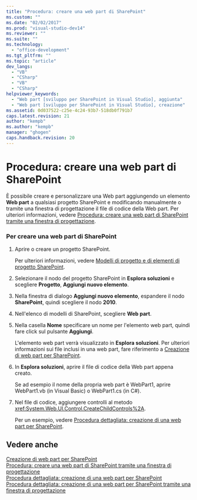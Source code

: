 ```yaml
---
title: "Procedura: creare una web part di SharePoint"
ms.custom: ""
ms.date: "02/02/2017"
ms.prod: "visual-studio-dev14"
ms.reviewer: ""
ms.suite: ""
ms.technology: 
  - "office-development"
ms.tgt_pltfrm: ""
ms.topic: "article"
dev_langs: 
  - "VB"
  - "CSharp"
  - "VB"
  - "CSharp"
helpviewer_keywords: 
  - "Web part [sviluppo per SharePoint in Visual Studio], aggiunta"
  - "Web part [sviluppo per SharePoint in Visual Studio], creazione"
ms.assetid: 0d037522-c25e-4c24-93b7-518db0f791b7
caps.latest.revision: 21
author: "kempb"
ms.author: "kempb"
manager: "ghogen"
caps.handback.revision: 20
---
```

# Procedura: creare una web part di SharePoint
  È possibile creare e personalizzare una Web part aggiungendo un elemento **Web part** a qualsiasi progetto SharePoint e modificando manualmente o tramite una finestra di progettazione il file di codice della Web part.  Per ulteriori informazioni, vedere [Procedura: creare una web part di SharePoint tramite una finestra di progettazione](../sharepoint/how-to-create-a-sharepoint-web-part-by-using-a-designer.md).  
  
### Per creare una web part di SharePoint  
  
1.  Aprire o creare un progetto SharePoint.  
  
     Per ulteriori informazioni, vedere [Modelli di progetto e di elementi di progetto SharePoint](../sharepoint/sharepoint-project-and-project-item-templates.md).  
  
2.  Selezionare il nodo del progetto SharePoint in **Esplora soluzioni** e scegliere **Progetto**, **Aggiungi nuovo elemento**.  
  
3.  Nella finestra di dialogo **Aggiungi nuovo elemento**, espandere il nodo **SharePoint**, quindi scegliere il nodo **2010**.  
  
4.  Nell'elenco di modelli di SharePoint, scegliere **Web part**.  
  
5.  Nella casella **Nome** specificare un nome per l'elemento web part, quindi fare click sul pulsante **Aggiungi**.  
  
     L'elemento web part verrà visualizzato in **Esplora soluzioni**.  Per ulteriori informazioni sui file inclusi in una web part, fare riferimento a [Creazione di web part per SharePoint](../sharepoint/creating-web-parts-for-sharepoint.md).  
  
6.  In **Esplora soluzioni**, aprire il file di codice della Web part appena creato.  
  
     Se ad esempio il nome della propria web part è WebPart1, aprire WebPart1.vb \(in Visual Basic\) o WebPart1.cs \(in C\#\).  
  
7.  Nel file di codice, aggiungere controlli al metodo <xref:System.Web.UI.Control.CreateChildControls%2A>.  
  
     Per un esempio, vedere [Procedura dettagliata: creazione di una web part per SharePoint](../sharepoint/walkthrough-creating-a-web-part-for-sharepoint.md).  
  
## Vedere anche  
 [Creazione di web part per SharePoint](../sharepoint/creating-web-parts-for-sharepoint.md)   
 [Procedura: creare una web part di SharePoint tramite una finestra di progettazione](../sharepoint/how-to-create-a-sharepoint-web-part-by-using-a-designer.md)   
 [Procedura dettagliata: creazione di una web part per SharePoint](../sharepoint/walkthrough-creating-a-web-part-for-sharepoint.md)   
 [Procedura dettagliata: creazione di una web part per SharePoint tramite una finestra di progettazione](../sharepoint/walkthrough-creating-a-web-part-for-sharepoint-by-using-a-designer.md)  
  
  